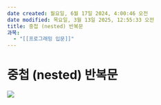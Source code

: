 ```yaml
---
date created: 월요일, 6월 17일 2024, 4:00:46 오전
date modified: 목요일, 3월 13일 2025, 12:55:33 오전
title: 중첩 (nested) 반복문
과목:
  - "[[프로그래밍 입문]]"
---
```


# 중첩 (nested) 반복문

![](https://i.imgur.com/TeXUqyZ.png)
